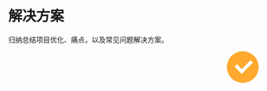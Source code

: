 # 解决方案

归纳总结项目优化、痛点，以及常见问题解决方案。

<div style="text-align: right">
  <svg t="1642755192825" class="icon" viewBox="0 0 1024 1024" version="1.1" xmlns="http://www.w3.org/2000/svg" p-id="15888" width="64" height="64"><path d="M512 512m-512 0a512 512 0 1 0 1024 0 512 512 0 1 0-1024 0Z" fill="#FFA92F" p-id="15889"></path><path d="M840.704 367.662545l-283.089455 288.581819-77.684363 77.777454-231.284364-234.961454 77.684364-77.684364 153.6 157.277091 283.042909-288.674909z" fill="#FFFFFF" p-id="15890"></path></svg>
</div>
